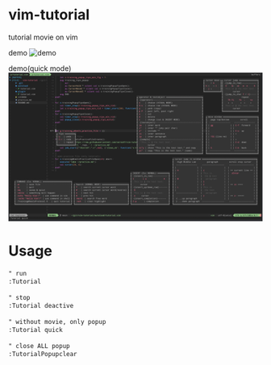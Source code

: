 # vim-tutorial
tutorial movie on vim

demo
![demo](./demo.gif)

demo(quick mode)
![demo](./demo.png)

# Usage
```vim
" run
:Tutorial

" stop
:Tutorial deactive

" without movie, only popup
:Tutorial quick

" close ALL popup
:TutorialPopupclear
```
